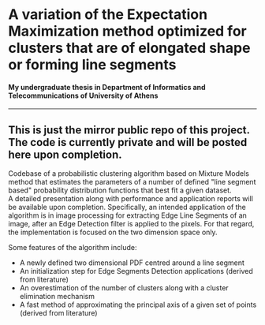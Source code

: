 # A variation of the Expectation Maximization method optimized for clusters that are of elongated shape or forming line segments
#### My undergraduate thesis in Department of Informatics and Telecommunications of University of Athens
----
**This is just the mirror public repo of this project. The code is currently private and will be posted here upon completion.**
----
Codebase of a probabilistic clustering algorithm based on Mixture Models method that estimates the parameters of a number of defined "line segment based" probability distribution functions that best fit a given dataset.  
A detailed presentation along with performance and application reports will be available upon completion. Specifically, an intended application of the algorithm is in image processing for extracting Edge Line Segments of an image, after an Edge Detection filter is applied to the pixels. For that regard, the implementation is focused on the two dimension space only.

Some features of the algorithm include:  
 - A newly defined two dimensional PDF centred around a line segment
 - An initialization step for Edge Segments Detection applications (derived from literature)
 - An overestimation of the number of clusters along with a cluster elimination mechanism
 - A fast method of approximating the principal axis of a given set of points (derived from literature)
